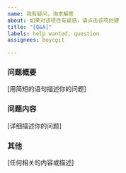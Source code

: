 ```yaml
---
name: 我有疑问，询求解答
about: 如果对该项目有疑惑，请点击该项创建
title: "[Q&A]"
labels: help wanted, question
assignees: boycgit

---
```


### 问题概要
 [用简短的语句描述你的问题]

### 问题内容
[详细描述你的问题]

### 其他
[任何相关的内容或描述]
